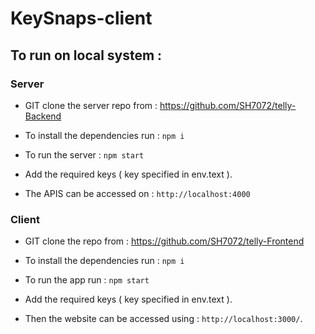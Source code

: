 # KeySnaps-client



## To run on local system :

### Server

* GIT clone the server repo from : https://github.com/SH7072/telly-Backend

* To install the dependencies run : ```npm i``` 

* To run the server : ```npm start```

* Add the required keys ( key specified in env.text ).

* The APIS can be accessed on : ```http://localhost:4000```

### Client

* GIT clone the repo from : https://github.com/SH7072/telly-Frontend

* To install the dependencies run : ```npm i```

* To run the app run : ```npm start```
  
* Add the required keys ( key specified in env.text ).
  
* Then the website can be accessed using : ```http://localhost:3000/```.


